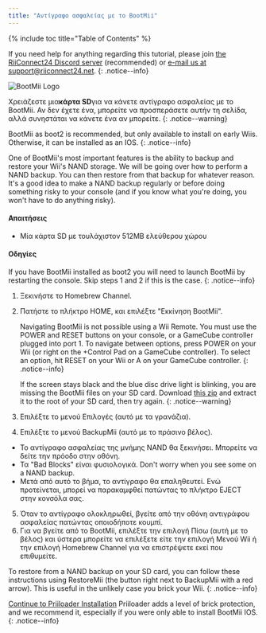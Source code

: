```yaml
---
title: "Αντίγραφο ασφαλείας με το BootMii"
---
```


{% include toc title="Table of Contents" %}

If you need help for anything regarding this tutorial, please join [the RiiConnect24 Discord server](https://discord.gg/rc24) (recommended) or [e-mail us at support@riiconnect24.net](mailto:support@riiconnect24.net).
{: .notice--info}

![BootMii Logo](/images/bootmii.png)

Χρειάζεστε μια**κάρτα SD**για να κάνετε αντίγραφο ασφαλείας με το BootMii. Αν δεν έχετε ένα, μπορείτε να προσπεράσετε αυτήν τη σελίδα, αλλά συνηστάται να κάνετε ένα αν μπορείτε.
{: .notice--warning}

BootMii as boot2 is recommended, but only available to install on early Wiis. Otherwise, it can be installed as an IOS.
{: .notice--info}

One of BootMii's most important features is the ability to backup and restore your Wii's NAND storage. We will be going over how to perform a NAND backup. You can then restore from that backup for whatever reason. It's a good idea to make a NAND backup regularly or before doing something risky to your console (and if you know what you're doing, you won't have to do anything risky).

#### Απαιτήσεις
* Μία κάρτα SD με τουλάχιστον 512MB ελεύθερου χώρου

#### Οδηγίες
If you have BootMii installed as boot2 you will need to launch BootMii by restarting the console. Skip steps 1 and 2 if this is the case.
{: .notice--info}
1. Ξεκινήστε το Homebrew Channel.
2. Πατήστε το πλήκτρο HOME, και επιλέξτε "Εκκίνηση BootMii".

    Navigating BootMii is not possible using a Wii Remote. You must use the POWER and RESET buttons on your console, or a GameCube controller plugged into port 1. To navigate between options, press POWER on your Wii (or right on the +Control Pad on a GameCube controller). To select an option, hit RESET on your Wii or A on your GameCube controller.
    {: .notice--info}


    If the screen stays black and the blue disc drive light is blinking, you are missing the BootMii files on your SD card. Download [this zip](https://static.hackmii.com/bootmii_sd_files.zip) and extract it to the root of your SD card, then try again.
    {: .notice--warning}

3. Επιλέξτε το μενού Επιλογές (αυτό με τα γρανάζια).
4. Επιλέξτε το μενού BackupMii (αυτό με το πράσινο βέλος).
- Το αντίγραφο ασφαλείας της μνήμης NAND θα ξεκινήσει. Μπορείτε να δείτε την πρόοδο στην οθόνη.
- Τα "Bad Blocks" είναι φυσιολογικά. Don't worry when you see some on a NAND backup.
- Μετά από αυτό το βήμα, το αντίγραφο θα επαληθευτεί. Ενώ προτείνεται, μπορεί να παρακαμφθεί πατώντας το πλήκτρο EJECT στην κονσόλα σας.
5. Όταν το αντίγραφο ολοκληρωθεί, βγείτε από την οθόνη αντιγράφου ασφαλείας πατώντας οποιοδήποτε κουμπί.
6. Για να βγείτε από το BootMii, επιλέξτε την επιλογή Πίσω (αυτή με το βέλος) και ύστερα μπορείτε να επιλέξετε είτε την επιλογή Μενού Wii ή την επιλογή Homebrew Channel για να επιστρέψετε εκεί που επιθυμείτε.

To restore from a NAND backup on your SD card, you can follow these instructions using RestoreMii (the button right next to BackupMii with a red arrow). This is useful in the unlikely case you brick your Wii.
{: .notice--info}

[Continue to Priiloader Installation](priiloader) Priiloader adds a level of brick protection, and we recommend it, especially if you were only able to install BootMii IOS.
{: .notice--info}
